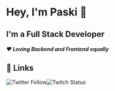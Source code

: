 
# Hey, I'm Paski 👋

## I'm a Full Stack Developer
##### ❤ Loving Backend and Frontend equally

## 🔗 Links

![Twitter Follow](https://img.shields.io/twitter/follow/DevPaski?color=blue&label=my%20twitter&logoColor=red&style=for-the-badge)![Twitch Status](https://img.shields.io/twitch/status/devpaski?color=6441a5&label=my%20twitch&style=for-the-badge)
